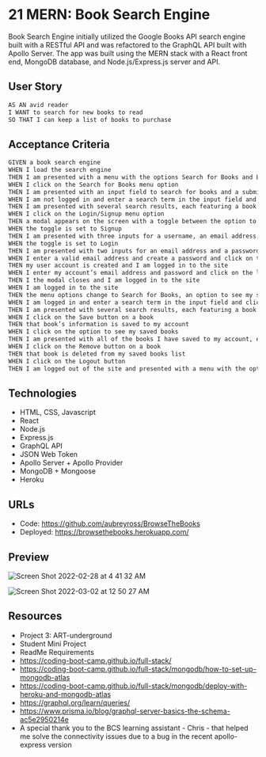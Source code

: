 # 21 MERN: Book Search Engine

Book Search Engine initially utilized the Google Books API search engine built with a RESTful API and was refactored to the GraphQL API built with Apollo Server. The app was built using the MERN stack with a React front end, MongoDB database, and Node.js/Express.js server and API. 


## User Story

```md
AS AN avid reader
I WANT to search for new books to read
SO THAT I can keep a list of books to purchase
```

## Acceptance Criteria

```md
GIVEN a book search engine
WHEN I load the search engine
THEN I am presented with a menu with the options Search for Books and Login/Signup and an input field to search for books and a submit button
WHEN I click on the Search for Books menu option
THEN I am presented with an input field to search for books and a submit button
WHEN I am not logged in and enter a search term in the input field and click the submit button
THEN I am presented with several search results, each featuring a book’s title, author, description, image, and a link to that book on the Google Books site
WHEN I click on the Login/Signup menu option
THEN a modal appears on the screen with a toggle between the option to log in or sign up
WHEN the toggle is set to Signup
THEN I am presented with three inputs for a username, an email address, and a password, and a signup button
WHEN the toggle is set to Login
THEN I am presented with two inputs for an email address and a password and login button
WHEN I enter a valid email address and create a password and click on the signup button
THEN my user account is created and I am logged in to the site
WHEN I enter my account’s email address and password and click on the login button
THEN I the modal closes and I am logged in to the site
WHEN I am logged in to the site
THEN the menu options change to Search for Books, an option to see my saved books, and Logout
WHEN I am logged in and enter a search term in the input field and click the submit button
THEN I am presented with several search results, each featuring a book’s title, author, description, image, and a link to that book on the Google Books site and a button to save a book to my account
WHEN I click on the Save button on a book
THEN that book’s information is saved to my account
WHEN I click on the option to see my saved books
THEN I am presented with all of the books I have saved to my account, each featuring the book’s title, author, description, image, and a link to that book on the Google Books site and a button to remove a book from my account
WHEN I click on the Remove button on a book
THEN that book is deleted from my saved books list
WHEN I click on the Logout button
THEN I am logged out of the site and presented with a menu with the options Search for Books and Login/Signup and an input field to search for books and a submit button  
```

## Technologies
* HTML, CSS, Javascript
* React
* Node.js
* Express.js
* GraphQL API
* JSON Web Token
* Apollo Server + Apollo Provider
* MongoDB + Mongoose 
* Heroku

## URLs
* Code: https://github.com/aubreyross/BrowseTheBooks
* Deployed: https://browsethebooks.herokuapp.com/


## Preview
![Screen Shot 2022-02-28 at 4 41 32 AM](https://user-images.githubusercontent.com/87405979/156309772-014b23a7-34e9-4eff-a1d1-930fecb5675b.png)

![Screen Shot 2022-03-02 at 12 50 27 AM](https://user-images.githubusercontent.com/87405979/156310018-fd70b2e1-5c67-4791-ab43-e717055d5e8a.png)



## Resources
* Project 3: ART-underground
* Student Mini Project
* ReadMe Requirements
* https://coding-boot-camp.github.io/full-stack/
* https://coding-boot-camp.github.io/full-stack/mongodb/how-to-set-up-mongodb-atlas
* https://coding-boot-camp.github.io/full-stack/mongodb/deploy-with-heroku-and-mongodb-atlas
* https://graphql.org/learn/queries/
* https://www.prisma.io/blog/graphql-server-basics-the-schema-ac5e2950214e
* A special thank you to the BCS learning assistant - Chris - that helped me solve the connectivity issues due to a bug in the recent apollo-express version
  







